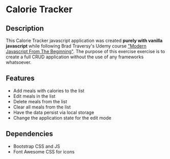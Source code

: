 # Calorie Tracker

## Description

This Calorie Tracker javascript application was created **purely with vanilla javascript** while following Brad Traversy's Udemy course ["Modern Javascript From The Beginning"](https://www.udemy.com/modern-javascript-from-the-beginning/).
The purpose of this exercise exercise is to create a full CRUD application without the use of any frameworks whatsoever.

## Features

- Add meals with calories to the list
- Edit meals in the list
- Delete meals from the list
- Clear all meals from the list
- Have the data persist via local storage
- Change the application state for the edit mode

## Dependencies

- Bootstrap CSS and JS
- Font Awesome CSS for icons
